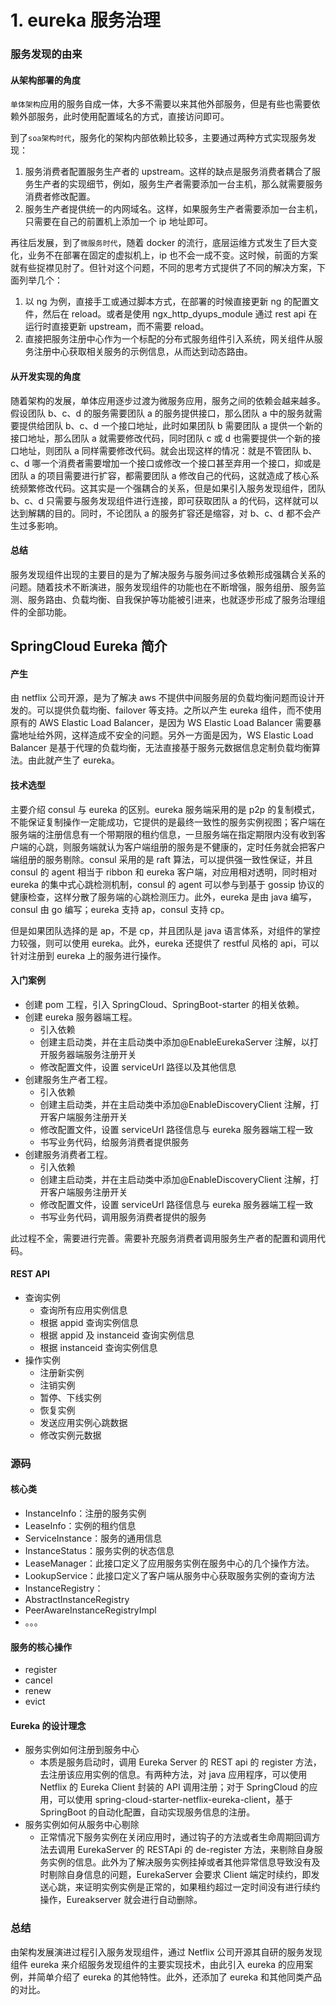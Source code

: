 # 1. eureka 服务治理

### 服务发现的由来

#### 从架构部署的角度

`单体架构`应用的服务自成一体，大多不需要以来其他外部服务，但是有些也需要依赖外部服务，此时使用配置域名的方式，直接访问即可。

到了`soa架构时代`，服务化的架构内部依赖比较多，主要通过两种方式实现服务发现：

1. 服务消费者配置服务生产者的 upstream。这样的缺点是服务消费者耦合了服务生产者的实现细节，例如，服务生产者需要添加一台主机，那么就需要服务消费者修改配置。
2. 服务生产者提供统一的内网域名。这样，如果服务生产者需要添加一台主机，只需要在自己的前置机上添加一个 ip 地址即可。

再往后发展，到了`微服务时代`，随着 docker 的流行，底层运维方式发生了巨大变化，业务不在部署在固定的虚拟机上，ip 也不会一成不变。这时候，前面的方案就有些捉襟见肘了。但针对这个问题，不同的思考方式提供了不同的解决方案，下面列举几个：

1. 以 ng 为例，直接手工或通过脚本方式，在部署的时候直接更新 ng 的配置文件，然后在 reload。或者是使用 ngx_http_dyups_module 通过 rest api 在运行时直接更新 upstream，而不需要 reload。
2. 直接把服务注册中心作为一个标配的分布式服务组件引入系统，网关组件从服务注册中心获取相关服务的示例信息，从而达到动态路由。

#### 从开发实现的角度

随着架构的发展，单体应用逐步过渡为微服务应用，服务之间的依赖会越来越多。假设团队 b、c、d 的服务需要团队 a 的服务提供接口，那么团队 a 中的服务就需要提供给团队 b、c、d 一个接口地址，此时如果团队 b 需要团队 a 提供一个新的接口地址，那么团队 a 就需要修改代码，同时团队 c 或 d 也需要提供一个新的接口地址，则团队 a 同样需要修改代码。就会出现这样的情况：就是不管团队 b、c、d 哪一个消费者需要增加一个接口或修改一个接口甚至弃用一个接口，抑或是团队 a 的项目需要进行扩容，都需要团队 a 修改自己的代码，这就造成了核心系统频繁修改代码。这其实是一个强耦合的关系，但是如果引入服务发现组件，团队 b、c、d 只需要与服务发现组件进行连接，即可获取团队 a 的代码，这样就可以达到解耦的目的。同时，不论团队 a 的服务扩容还是缩容，对 b、c、d 都不会产生过多影响。

#### 总结

服务发现组件出现的主要目的是为了解决服务与服务间过多依赖形成强耦合关系的问题。随着技术不断演进，服务发现组件的功能也在不断增强，服务组册、服务监测、服务路由、负载均衡、自我保护等功能被引进来，也就逐步形成了服务治理组件的全部功能。

## SpringCloud Eureka 简介

#### 产生

由 netflix 公司开源，是为了解决 aws 不提供中间服务层的负载均衡问题而设计开发的。可以提供负载均衡、failover 等支持。之所以产生 eureka 组件，而不使用原有的 AWS Elastic Load Balancer，是因为 WS Elastic Load Balancer 需要暴露地址给外网，这样造成不安全的问题。另外一方面是因为，WS Elastic Load Balancer 是基于代理的负载均衡，无法直接基于服务元数据信息定制负载均衡算法。由此就产生了 eureka。

#### 技术选型

主要介绍 consul 与 eureka 的区别。eureka 服务端采用的是 p2p 的复制模式，不能保证复制操作一定能成功，它提供的是最终一致性的服务实例视图；客户端在服务端的注册信息有一个带期限的租约信息，一旦服务端在指定期限内没有收到客户端的心跳，则服务端就认为客户端组册的服务是不健康的，定时任务就会把客户端组册的服务剔除。consul 采用的是 raft 算法，可以提供强一致性保证，并且 consul 的 agent 相当于 ribbon 和 eureka 客户端，对应用相对透明，同时相对 eureka 的集中式心跳检测机制，consul 的 agent 可以参与到基于 gossip 协议的健康检查，这样分散了服务端的心跳检测压力。此外，eureka 是由 java 编写，consul 由 go 编写；eureka 支持 ap，consul 支持 cp。

但是如果团队选择的是 ap，不是 cp，并且团队是 java 语言体系，对组件的掌控力较强，则可以使用 eureka。此外，eureka 还提供了 restful 风格的 api，可以针对注册到 eureka 上的服务进行操作。

#### 入门案例

- 创建 pom 工程，引入 SpringCloud、SpringBoot-starter 的相关依赖。
- 创建 eureka 服务器端工程。
  - 引入依赖
  - 创建主启动类，并在主启动类中添加@EnableEurekaServer 注解，以打开服务器端服务注册开关
  - 修改配置文件，设置 serviceUrl 路径以及其他信息
- 创建服务生产者工程。
  - 引入依赖
  - 创建主启动类，并在主启动类中添加@EnableDiscoveryClient 注解，打开客户端服务注册开关
  - 修改配置文件，设置 serviceUrl 路径信息与 eureka 服务器端工程一致
  - 书写业务代码，给服务消费者提供服务
- 创建服务消费者工程。
  - 引入依赖
  - 创建主启动类，并在主启动类中添加@EnableDiscoveryClient 注解，打开客户端服务注册开关
  - 修改配置文件，设置 serviceUrl 路径信息与 eureka 服务器端工程一致
  - 书写业务代码，调用服务消费者提供的服务

此过程不全，需要进行完善。需要补充服务消费者调用服务生产者的配置和调用代码。

#### REST API

- 查询实例
  - 查询所有应用实例信息
  - 根据 appid 查询实例信息
  - 根据 appid 及 instanceid 查询实例信息
  - 根据 instanceid 查询实例信息
- 操作实例
  - 注册新实例
  - 注销实例
  - 暂停、下线实例
  - 恢复实例
  - 发送应用实例心跳数据
  - 修改实例元数据

### 源码

#### 核心类

- InstanceInfo：注册的服务实例
- LeaseInfo：实例的租约信息
- ServiceInstance：服务的通用信息
- InstanceStatus：服务实例的状态信息
- LeaseManager：此接口定义了应用服务实例在服务中心的几个操作方法。
- LookupService：此接口定义了客户端从服务中心获取服务实例的查询方法
- InstanceRegistry：
- AbstractInstanceRegistry
- PeerAwareInstanceRegistryImpl
- 。。。

#### 服务的核心操作

- register
- cancel
- renew
- evict

#### Eureka 的设计理念

- 服务实例如何注册到服务中心
  - 本质是服务启动时，调用 Eureka Server 的 REST api 的 register 方法，去注册该应用实例的信息。有两种方法，对 java 应用程序，可以使用 Netflix 的 Eureka Client 封装的 API 调用注册；对于 SpringCloud 的应用，可以使用 spring-cloud-starter-netflix-eureka-client，基于 SpringBoot 的自动化配置，自动实现服务信息的注册。
- 服务实例如何从服务中心剔除
  - 正常情况下服务实例在关闭应用时，通过钩子的方法或者生命周期回调方法去调用 EurekaServer 的 RESTApi 的 de-register 方法，来剔除自身服务实例的信息。此外为了解决服务实例挂掉或者其他异常信息导致没有及时剔除自身信息的问题，EurekaServer 会要求 Client 端定时续约，即发送心跳，来证明实例实例是正常的，如果租约超过一定时间没有进行续约操作，Eureakserver 就会进行自动删除。

### 总结

由架构发展演进过程引入服务发现组件，通过 Netflix 公司开源其自研的服务发现组件 eureka 来介绍服务发现组件的主要实现技术，由此引入 eureka 的应用案例，并简单介绍了 eureka 的其他特性。此外，还添加了 eureka 和其他同类产品的对比。
